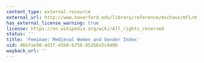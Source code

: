 ```yaml
---
content_type: external-resource
external_url: http://www.haverford.edu/library/reference/mschaus/mfi/mfi.html
has_external_license_warning: true
license: https://en.wikipedia.org/wiki/All_rights_reserved
status: ''
title: 'Feminae: Medieval Women and Gender Index'
uid: 46bfae96-4d1f-45b8-b758-852b6a5c0d0b
wayback_url: ''
---
```

